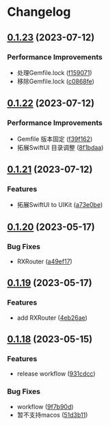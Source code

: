 # Changelog

## [0.1.23](https://github.com/yaochenfeng/RXKit/compare/v0.1.22...v0.1.23) (2023-07-12)


### Performance Improvements

* 处理Gemfile.lock ([f159071](https://github.com/yaochenfeng/RXKit/commit/f15907115fca9753f97866e6e08cddfaa168471d))
* 移除Gemfile.lock ([c0868fe](https://github.com/yaochenfeng/RXKit/commit/c0868fe74454def6a74277d8963dac39e8b39764))

## [0.1.22](https://github.com/yaochenfeng/RXKit/compare/v0.1.21...v0.1.22) (2023-07-12)


### Performance Improvements

* Gemfile 版本固定 ([f39f162](https://github.com/yaochenfeng/RXKit/commit/f39f162ec1e2216cec2be0fb87e2c0b8bdcb8222))
* 拓展SwiftUI 目录调整 ([8f1bdaa](https://github.com/yaochenfeng/RXKit/commit/8f1bdaacaad3e2c83918f7f70c82be918fda4fe0))

## [0.1.21](https://github.com/yaochenfeng/RXKit/compare/v0.1.20...v0.1.21) (2023-07-12)


### Features

* 拓展SwiftUI to UIKit ([a73e0be](https://github.com/yaochenfeng/RXKit/commit/a73e0be882c994d3ad453c434b188c257f2e1987))

## [0.1.20](https://github.com/yaochenfeng/RXKit/compare/v0.1.19...v0.1.20) (2023-05-17)


### Bug Fixes

* RXRouter ([a49ef17](https://github.com/yaochenfeng/RXKit/commit/a49ef17763dc612cc67e8e1d9ee554cfcfa26994))

## [0.1.19](https://github.com/yaochenfeng/RXKit/compare/v0.1.18...v0.1.19) (2023-05-17)


### Features

* add RXRouter ([4eb26ae](https://github.com/yaochenfeng/RXKit/commit/4eb26aeb85d2e0a263922a36cbf41e5461e48529))

## [0.1.18](https://github.com/yaochenfeng/RXKit/compare/v0.1.17...v0.1.18) (2023-05-15)


### Features

* release workflow ([931cdcc](https://github.com/yaochenfeng/RXKit/commit/931cdccd8ad19cdeb46835f1881d39ef7aafc925))


### Bug Fixes

* workflow ([9f7b90d](https://github.com/yaochenfeng/RXKit/commit/9f7b90d9a2ebdca31f0ecf9b6f648de2826acab8))
* 暂不支持macos ([51d3b11](https://github.com/yaochenfeng/RXKit/commit/51d3b11824fbac51a3c69786ace4b9ee92d45fed))
